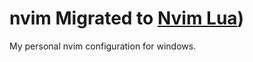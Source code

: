 # nvim Migrated to [Nvim Lua](https://github.com/lucasdeprit/nvim-lua))
My personal nvim configuration for windows.
